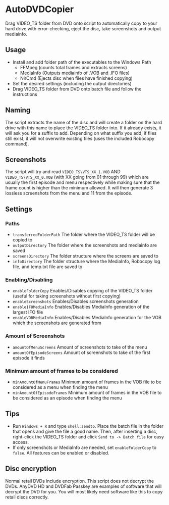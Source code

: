 # AutoDVDCopier
Drag VIDEO_TS folder from DVD onto script to automatically copy to your hard drive with error-checking, eject the disc, take screenshots and output mediainfo.

## Usage
- Install and add folder path of the executables to the Windows Path
  - FFMpeg (counts total frames and extracts screens)
  - MediaInfo (Outputs mediainfo of .VOB and .IFO files)
  - NirCmd (Ejects disc when files have finished copying)
- Set the desired settings (including the output directories)
- Drag VIDEO_TS folder from DVD onto batch file and follow the instructions

## Naming
The script extracts the name of the disc and will create a folder on the hard drive with this name to place the VIDEO_TS folder into. If it already exists, it will ask you for a suffix to add. Depending on what suffix you add, if files still exist, it will not overwrite existing files (uses the included Robocopy command).

## Screenshots
The script will try and read ```VIDEO_TS\VTS_XX_1.VOB``` AND ```VIDEO_TS\VTS_XX_0.VOB``` (with XX going from 01 through 99) which are usually the first episode and menu respectively while making sure that the frame count is higher than the minimum allowed. It will then generate 3 lossless screenshots from the menu and 11 from the episode.

## Settings

### Paths
- ```transferredFolderPath``` The folder where the VIDEO_TS folder will be copied to
- ```outputDirectory``` The folder where the screenshots and mediainfo are saved
- ```screensDirectory``` The folder structure where the screens are saved to
- ```infoDirectory``` The folder structure where the MediaInfo, Robocopy log file, and temp.txt file are saved to

### Enabling/Disabling
- ```enableFolderCopy``` Enables/Disables copying of the VIDEO_TS folder (useful for taking screenshots without first copying)
- ```enableScreenshots``` Enables/Disables screenshots generation
- ```enableIFOMediaInfo``` Enables/Disables MediaInfo generation of the largest IFO file
- ```enableVOBMediaInfo``` Enables/Disables MediaInfo generation for the VOB which the screenshots are generated from

### Amount of Screenshots
- ```amountOfMenuScreens``` Amount of screenshots to take of the menu
- ```amountOfEpisodeScreens``` Amount of screenshots to take of the first episode it finds

### Minimum amount of frames to be considered
- ```minAmountOfMenuFrames``` Minimum amount of frames in the VOB file to be considered as a menu when finding the menu
- ```minAmountOfEpisodeFrames``` Minimum amount of frames in the VOB file to be considered as an episode when finding the menu

## Tips
- Run ```Windows + R``` and type ```shell:sendto```. Place the batch file in the folder that opens and give the file a good name. Then, after inserting a disc, right-click the VIDEO_TS folder and click ```Send to -> Batch file``` for easy access.
- If only screenshots or MediaInfo are needed, set ```enableFolderCopy``` to ```false```. All features can be enabled or disabled.

## Disc encryption
Normal retail DVDs include encryption. This script does not decrypt the DVDs. AnyDVD HD and DVDFab Passkey are examples of software that will decrypt the DVD for you. You will most likely need software like this to copy retail discs correctly.

